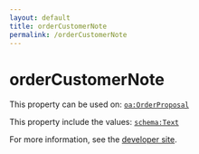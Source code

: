 ```yaml
---
layout: default
title: orderCustomerNote
permalink: /orderCustomerNote
---
```


# orderCustomerNote


This property can be used on: [`oa:OrderProposal`](https://openactive.io/OrderProposal)

This property include the values: [`schema:Text`](https://schema.org/Text)

For more information, see the [developer site](https://developer.openactive.io/data-model/types/).
